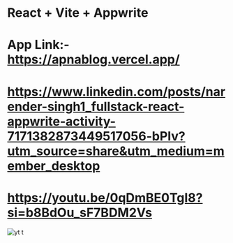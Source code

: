 # React + Vite + Appwrite
# App Link:- https://apnablog.vercel.app/





# https://www.linkedin.com/posts/narender-singh1_fullstack-react-appwrite-activity-7171382873449517056-bPIv?utm_source=share&utm_medium=member_desktop
# https://youtu.be/0qDmBE0TgI8?si=b8BdOu_sF7BDM2Vs





![yt t](https://github.com/NarenderSD/ApnaBlog/assets/109752675/5ba8a81e-df18-477a-bae2-ae6769d767fd)

